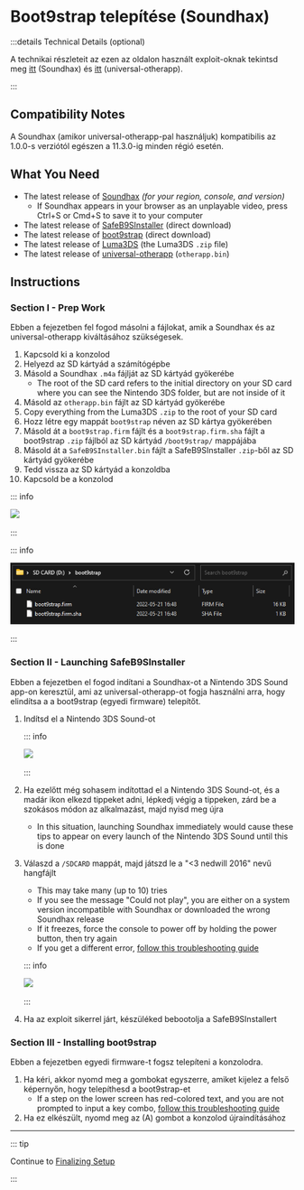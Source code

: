 # Boot9strap telepítése (Soundhax)

:::details Technical Details (optional)

A technikai részleteit az ezen az oldalon használt exploit-oknak tekintsd meg [itt](https://github.com/nedwill/soundhax) (Soundhax) és [itt](https://github.com/TuxSH/universal-otherapp) (universal-otherapp).

:::

## Compatibility Notes

A Soundhax (amikor universal-otherapp-pal használjuk) kompatibilis az 1.0.0-s verziótól egészen a 11.3.0-ig minden régió esetén.

## What You Need

- The latest release of [Soundhax](http://soundhax.com) _(for your region, console, and version)_
  - If Soundhax appears in your browser as an unplayable video, press Ctrl+S or Cmd+S to save it to your computer
- The latest release of [SafeB9SInstaller](https://github.com/d0k3/SafeB9SInstaller/releases/download/v0.0.7/SafeB9SInstaller-20170605-122940.zip) (direct download)
- The latest release of [boot9strap](https://github.com/SciresM/boot9strap/releases/download/1.4/boot9strap-1.4.zip) (direct download)
- The latest release of [Luma3DS](https://github.com/LumaTeam/Luma3DS/releases/latest) (the Luma3DS `.zip` file)
- The latest release of [universal-otherapp](https://github.com/TuxSH/universal-otherapp/releases/latest) (`otherapp.bin`)

## Instructions

### Section I - Prep Work

Ebben a fejezetben fel fogod másolni a fájlokat, amik a Soundhax és az universal-otherapp kiváltásához szükségesek.

1. Kapcsold ki a konzolod
2. Helyezd az SD kártyád a számítógépbe
3. Másold a Soundhax `.m4a` fájlját az SD kártyád gyökerébe
   - The root of the SD card refers to the initial directory on your SD card where you can see the Nintendo 3DS folder, but are not inside of it
4. Másold az `otherapp.bin` fájlt az SD kártyád gyökerébe
5. Copy everything from the Luma3DS `.zip` to the root of your SD card
6. Hozz létre egy mappát `boot9strap` néven az SD kártya gyökerében
7. Másold át a `boot9strap.firm` fájlt és a `boot9strap.firm.sha` fájlt a boot9strap `.zip` fájlból az SD kártyád `/boot9strap/` mappájába
8. Másold át a `SafeB9SInstaller.bin` fájlt a SafeB9SInstaller `.zip`-ből az SD kártyád gyökerébe
9. Tedd vissza az SD kártyád a konzoldba
10. Kapcsold be a konzolod

::: info

![](/images/screenshots/uosoundhax-root-layout.png)

:::

::: info

![](/images/screenshots/boot9strap-folder.png)

:::

### Section II - Launching SafeB9SInstaller

Ebben a fejezetben el fogod indítani a Soundhax-ot a Nintendo 3DS Sound app-on keresztül, ami az universal-otherapp-ot fogja használni arra, hogy elindítsa a a boot9strap (egyedi firmware) telepítőt.

1. Indítsd el a Nintendo 3DS Sound-ot

   ::: info

   ![](/images/screenshots/soundhax-welcome.png)

   :::

2. Ha ezelőtt még sohasem indítottad el a Nintendo 3DS Sound-ot, és a madár ikon elkezd tippeket adni, lépkedj végig a tippeken, zárd be a szokásos módon az alkalmazást, majd nyisd meg újra
   - In this situation, launching Soundhax immediately would cause these tips to appear on every launch of the Nintendo 3DS Sound until this is done

3. Válaszd a `/SDCARD` mappát, majd játszd le a "<3 nedwill 2016" nevű hangfájlt

   - This may take many (up to 10) tries
   - If you see the message "Could not play", you are either on a system version incompatible with Soundhax or downloaded the wrong Soundhax release
   - If it freezes, force the console to power off by holding the power button, then try again
   - If you get a different error, [follow this troubleshooting guide](troubleshooting#installing-boot9strap-soundhax)

   ::: info

   ![](/images/screenshots/soundhax-launch.png)

   :::

4. Ha az exploit sikerrel járt, készüléked bebootolja a SafeB9SInstallert

### Section III - Installing boot9strap

Ebben a fejezetben egyedi firmware-t fogsz telepíteni a konzolodra.

1. Ha kéri, akkor nyomd meg a gombokat egyszerre, amiket kijelez a felső képernyőn, hogy telepíthesd a boot9strap-et
   - If a step on the lower screen has red-colored text, and you are not prompted to input a key combo, [follow this troubleshooting guide](troubleshooting#issues-with-safeb9sinstaller)
2. Ha ez elkészült, nyomd meg az (A) gombot a konzolod újraindításához

<!--@include: ./_include/configure-luma3ds.md -->

<!--@include: ./_include/luma3ds-installed-note.md -->

___

::: tip

Continue to [Finalizing Setup](finalizing-setup)

:::
